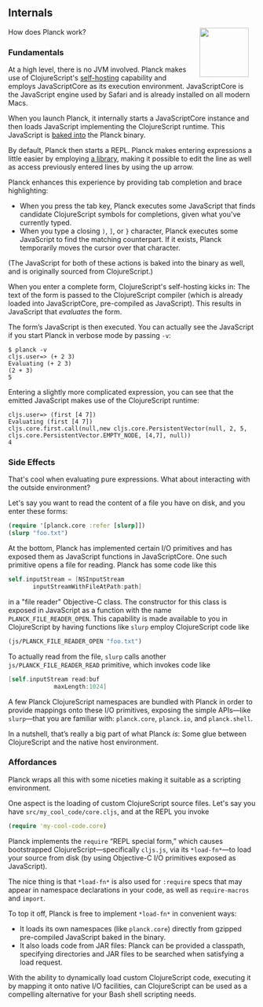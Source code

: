 ## Internals

<img width="100" align="right" style="margin: 0ex 1em" src="img/internals.jpg">
How does Planck work?

### Fundamentals

At a high level, there is no JVM involved. Planck makes use of ClojureScript's [self-hosting](http://swannodette.github.io/2015/07/29/clojurescript-17/) capability and employs JavaScriptCore as its execution environment. JavaScriptCore is the JavaScript engine used by Safari and is already installed on all modern Macs.

When you launch Planck, it internally starts a JavaScriptCore instance and then loads JavaScript implementing the ClojureScript runtime. This JavaScript is [baked into](http://blog.fikesfarm.com/posts/2015-07-27-island-repl.html) the Planck binary.

By default, Planck then starts a REPL. Planck makes entering expressions a little easier by employing [a library](https://github.com/antirez/linenoise), making it possible to edit the line as well as access previously entered lines by using the up arrow. 

Planck enhances this experience by providing tab completion and brace highlighting: 

* When you press the tab key, Planck executes some JavaScript that finds candidate ClojureScript symbols for completions, given what you've currently typed.
* When you type a closing `)`, `]`, or `}` character, Planck executes some JavaScript to find the matching counterpart. If it exists, Planck temporarily moves the cursor over that character. 

(The JavaScript for both of these actions is baked into the binary as well, and is originally sourced from ClojureScript.)

When you enter a complete form, ClojureScript's self-hosting kicks in: The text of the form is passed to the ClojureScript compiler (which is already loaded into JavaScriptCore, pre-compiled as JavaScript). This results in JavaScript that _evaluates_ the form.

The form’s JavaScript is then executed. You can actually see the JavaScript if you start Planck in verbose mode by passing `-v`:

```
$ planck -v
cljs.user=> (+ 2 3)
Evaluating (+ 2 3)
(2 + 3)
5
```

Entering a slightly more complicated expression, you can see that the emitted JavaScript makes use of the ClojureScript runtime:

```
cljs.user=> (first [4 7])
Evaluating (first [4 7])
cljs.core.first.call(null,new cljs.core.PersistentVector(null, 2, 5, cljs.core.PersistentVector.EMPTY_NODE, [4,7], null))
4
```

### Side Effects

That's cool when evaluating pure expressions. What about interacting with the outside environment? 

Let's say you want to read the content of a file you have on disk, and you enter these forms:

```clojure
(require '[planck.core :refer [slurp]])
(slurp "foo.txt")
```

At the bottom, Planck has implemented certain I/O primitives and has exposed them as JavaScript functions in JavaScriptCore. One such primitive opens a file for reading. Planck has some code like this

```objectivec
self.inputStream = [NSInputStream
       inputStreamWithFileAtPath:path]
```

in a "file reader" Objective-C class. The constructor for this class is exposed in JavaScript as a function with the name `PLANCK_FILE_READER_OPEN`. This capability is made available to you in ClojureScript by having functions like `slurp` employ ClojureScript code like

```clojure
(js/PLANCK_FILE_READER_OPEN "foo.txt")
```

To actually read from the file, `slurp` calls another `js/PLANCK_FILE_READER_READ` primitive, which invokes code like

```objectivec
[self.inputStream read:buf 
             maxLength:1024]
```

A few Planck ClojureScript namespaces are bundled with Planck in order to provide mappings onto these I/O primitives, exposing the simple APIs—like `slurp`—that you are familiar with: `planck.core`, `planck.io`, and `planck.shell`.

In a nutshell, that’s really a big part of what Planck _is_: Some glue between ClojureScript and the native host environment.

### Affordances

Planck wraps all this with some niceties making it suitable as a scripting environment.

One aspect is the loading of custom ClojureScript source files. Let's say you have `src/my_cool_code/core.cljs`, and at the REPL you invoke

```clojure
(require 'my-cool-code.core)
```

Planck implements the `require` “REPL special form,” which causes bootstrapped ClojureScript—specifically `cljs.js`, via its `*load-fn*`—to load your source from disk (by using Objective-C I/O primitives exposed as JavaScript).

The nice thing is that `*load-fn*` is also used for `:require` specs that may appear in namespace declarations in your code, as  well as `require-macros` and `import`.

To top it off, Planck is free to implement `*load-fn*` in convenient ways: 
* It loads its own namespaces (like `planck.core`) directly from gzipped pre-compiled JavaScript baked in the binary. 
* It also loads code from JAR files: Planck can be provided a classpath, specifying directories and JAR files to be searched when satisfying a load request.

With the ability to dynamically load custom ClojureScript code, executing it by mapping it onto native I/O facilities, can ClojureScript can be used as a compelling alternative for your Bash shell scripting needs.